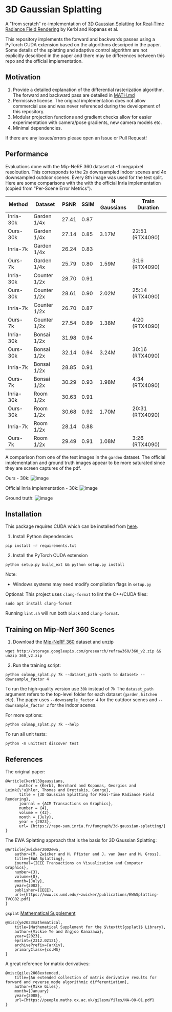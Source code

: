 # 3D Gaussian Splatting
A "from scratch" re-implementation of [3D Gaussian Splatting
for Real-Time Radiance Field Rendering](https://repo-sam.inria.fr/fungraph/3d-gaussian-splatting/) by Kerbl and Kopanas et al.

This repository implements the forward and backwards passes using a PyTorch CUDA extension based on the algorithms descriped in the paper. Some details of the splatting and adaptive control algorithm are not explicitly described in the paper and there may be differences between this repo and the official implementation.

## Motivation

1. Provide a detailed explanation of the differential rasterization algorithm. The forward and backward pass are detailed in [MATH.md](/MATH.md)
2. Permissive license. The original implementation does not allow commercial use and was never referenced during the development of this repository.
3. Modular projection functions and gradient checks allow for easier experimentation with camera/pose gradients, new camera models etc. 
4. Minimal dependencies.

If there are any issues/errors please open an Issue or Pull Request!

## Performance

Evaluations done with the Mip-NeRF 360 dataset at ~1 megapixel resoloution. This corresponds to the 2x downsampled indoor scenes and 4x downsampled outdoor scenes. Every 8th image was used for the test split. Here are some comparisons with the with the official Inria implementation (copied from "Per-Scene Error Metrics").


| Method    | Dataset     | PSNR | SSIM | N Gaussians | Train Duration   |
|-----------|-------------|------|------|-------------|------------------|
| Inria-30k | Garden 1/4x | 27.41| 0.87 |             |                  |
| Ours-30k  | Garden 1/4x | 27.14| 0.85 | 3.17M       | 22:51  (RTX4090) |
| Inria-7k  | Garden 1/4x | 26.24| 0.83 |             |                  |
| Ours-7k   | Garden 1/4x | 25.79| 0.80 | 1.59M       | 3:16   (RTX4090) |
| Inria-30k | Counter 1/2x| 28.70| 0.91 |             |                  |
| Ours-30k  | Counter 1/2x| 28.61| 0.90 | 2.02M       | 25:14  (RTX4090) |
| Inria-7k  | Counter 1/2x| 26.70| 0.87 |             |                  |
| Ours-7k   | Counter 1/2x| 27.54| 0.89 | 1.38M       | 4:20   (RTX4090) |
| Inria-30k | Bonsai  1/2x| 31.98| 0.94 |             |                  |
| Ours-30k  | Bonsai  1/2x| 32.14| 0.94 | 3.24M       | 30:16  (RTX4090) |
| Inria-7k  | Bonsai 1/2x | 28.85| 0.91 |             |                  |
| Ours-7k   | Bonsai 1/2x | 30.29| 0.93 | 1.98M       | 4:34   (RTX4090) |
| Inria-30k | Room 1/2x   | 30.63| 0.91 |             |                  |
| Ours-30k  | Room 1/2x   | 30.68| 0.92 | 1.70M       | 20:31  (RTX4090) |
| Inria-7k  | Room 1/2x   | 28.14| 0.88 |             |                  |
| Ours-7k   | Room 1/2x   | 29.49| 0.91 | 1.08M       | 3:26   (RTX4090) |


A comparison from one of the test images in the `garden` dataset. The official implementation and ground truth images appear to be more saturated since they are screen captures of the pdf.

Ours - 30k:
![image](https://github.com/joeyan/gaussian_splatting/assets/17635504/1c2b8ec4-7718-442f-aad7-c4ce4c7a0c4a)


Official Inria implementation - 30k:
![image](https://github.com/joeyan/gaussian_splatting/assets/17635504/1460b7eb-a28c-43ed-b8e2-a2695f6ab805)

Ground truth:
![image](https://github.com/joeyan/gaussian_splatting/assets/17635504/e3c1f0c2-3f36-41dc-8441-df856399e987)


## Installation
This package requires CUDA which can be installed from [here](https://developer.nvidia.com/cuda-downloads). 

1. Install Python dependencies
```
pip install -r requirements.txt
```

2. Install the PyTorch CUDA extension
```
python setup.py build_ext && python setup.py install
```
Note:
- Windows systems may need modify compilation flags in `setup.py`

Optional:
This project uses `clang-format` to lint the C++/CUDA files:

```
sudo apt install clang-format
```
Running `lint.sh` will run both `black` and `clang-format`.


## Training on Mip-Nerf 360 Scenes

1. Download the [Mip-NeRF 360](https://jonbarron.info/mipnerf360/) dataset and unzip

```
wget http://storage.googleapis.com/gresearch/refraw360/360_v2.zip && unzip 360_v2.zip
```


2. Run the training script:
```
python colmap_splat.py 7k --dataset_path <path to dataset> --downsample_factor 4
``` 

To run the high-quality version use `30k` instead of `7k` The `dataset_path` argument refers to the top-level folder for each dataset (`garden`, `kitchen` etc). The paper uses `--downsample_factor 4` for the outdoor scenes and `--downsample_factor 2` for the indoor scenes.


For more options:
```
python colmap_splat.py 7k --help
```

To run all unit tests:

```
python -m unittest discover test
```

## References

The original paper:
```
@Article{kerbl3Dgaussians,
      author = {Kerbl, Bernhard and Kopanas, Georgios and Leimk{\"u}hler, Thomas and Drettakis, George},
      title = {3D Gaussian Splatting for Real-Time Radiance Field Rendering},
      journal = {ACM Transactions on Graphics},
      number = {4},
      volume = {42},
      month = {July},
      year = {2023},
      url= {https://repo-sam.inria.fr/fungraph/3d-gaussian-splatting/}
}
```

The EWA Splatting approach that is the basis for 3D Gaussian Splatting:
```
@Article{zwicker2002ewa,
    author={M. Zwicker and H. Pfister and J. van Baar and M. Gross},
    title={EWA Splatting},
    journal={IEEE Transactions on Visualization and Computer Graphics},
    number={3},
    volume={8},
    month={July},
    year={2002},
    publisher={IEEE},
    url={https://www.cs.umd.edu/~zwicker/publications/EWASplatting-TVCG02.pdf}
}
```

`gsplat` [Mathematical Supplement](https://arxiv.org/abs/2312.02121)
```
@misc{ye2023mathematical,
    title={Mathematical Supplement for the $\texttt{gsplat}$ Library}, 
    author={Vickie Ye and Angjoo Kanazawa},
    year={2023},
    eprint={2312.02121},
    archivePrefix={arXiv},
    primaryClass={cs.MS}
}
```

A great reference for matrix derivatives:
```
@misc{giles2008extended,
    title={An extended collection of matrix derivative results for forward and reverse mode algorithmic differentiation}, 
    author={Mike Giles},
    month={January}
    year={2008},
    url={https://people.maths.ox.ac.uk/gilesm/files/NA-08-01.pdf}
}
```
